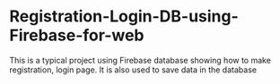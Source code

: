 # Registration-Login-DB-using-Firebase-for-web
This is a typical project using Firebase database showing how to make registration, login page. It is also used to save data in the database


